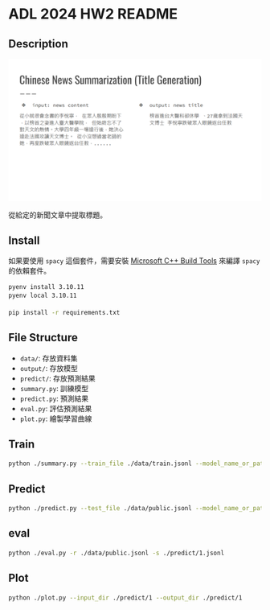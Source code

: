 # ADL 2024 HW2 README

## Description

![ADL 2024 HW2 Description](./image/image.png)

從給定的新聞文章中提取標題。

## Install

如果要使用 `spacy` 這個套件，需要安裝 [Microsoft C++ Build Tools](https://visualstudio.microsoft.com/zh-hant/visual-cpp-build-tools/) 來編譯 `spacy` 的依賴套件。

```bash
pyenv install 3.10.11
pyenv local 3.10.11

pip install -r requirements.txt
```

## File Structure

- `data/`: 存放資料集
- `output/`: 存放模型
- `predict/`: 存放預測結果
- `summary.py`: 訓練模型
- `predict.py`: 預測結果
- `eval.py`: 評估預測結果
- `plot.py`: 繪製學習曲線

## Train

```bash
python ./summary.py --train_file ./data/train.jsonl --model_name_or_path google/mt5-small --output_dir ./output/1 --text_column maintext --summary_column title --lr_scheduler_type cosine --max_source_length 512 --max_target_length 64 --pad_to_max_length --learning_rate 1e-4 --num_train_epochs 10 --per_device_train_batch_size 4 --per_device_eval_batch_size 8 --gradient_accumulation_steps 2 --num_beams 20 --source_prefix summarize: 
```

## Predict

```bash
python ./predict.py --test_file ./data/public.jsonl --model_name_or_path ./output/1 --text_column maintext --summary_column title --max_source_length 512 --max_target_length 64 --pad_to_max_length --per_device_test_batch_size 4 --strategy beam_search --num_beams 10 --output_file ./predict/1.jsonl
```

## eval

```bash
python ./eval.py -r ./data/public.jsonl -s ./predict/1.jsonl
```

## Plot

```bash
python ./plot.py --input_dir ./predict/1 --output_dir ./predict/1
```
